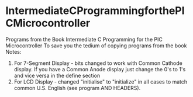 # IntermediateCProgrammingforthePICMicrocontroller
Programs from the Book Intermediate C Programming for the PIC Microcontroller
To save you the tedium of copying programs from the book
Notes:
1) For 7-Segment Display - bits changed to work with Common Cathode display. If you have a Common Anode display just change the 0's to 1's and vice versa in the define section
2) For LCD Display - changed "initialise" to "initialize" in all cases to match common U.S. English (see program AND HEADERS).

